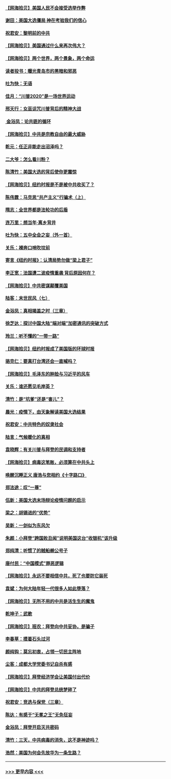 #### [【网海拾贝】美国人民不会接受选举作弊](../pages/nsc993/n12528850.md?t=11070402) 
#### [谢田：美国大选僵局 神在考验我们的信心](../pages/nsc993/n12527932.md?t=11070402) 
#### [祝君安：黎明前的中共](../pages/nsc993/n12524071.md?t=11070402) 
#### [【网海拾贝】美国通过什么来再次伟大？](../pages/nsc993/n12523844.md?t=11070402) 
#### [【网海拾贝】两个世界，两个景象，两个命运](../pages/nsc993/n12521419.md?t=11070402) 
#### [读者投书：曝光青岛市的黑暗和邪恶](../pages/nsc993/n12520988.md?t=11070402) 
#### [吐为快：无语](../pages/nsc993/n12518588.md?t=11070402) 
#### [佳月：“川普2020”是一场世界运动](../pages/nsc993/n12518581.md?t=11070402) 
#### [邢天行：女巫诅咒川普背后的精神大战](../pages/nsc993/n12517257.md?t=11070402) 
#### [ 金浴凤：论共匪的循环](../pages/nsc993/n12517133.md?t=11070402) 
#### [【网海拾贝】中共是宗教自由的最大威胁](../pages/nsc993/n12516879.md?t=11070402) 
#### [乾元：任正非能走出沼泽吗？](../pages/nsc993/n12515831.md?t=11070402) 
#### [二大爷：怎么看川粉？](../pages/nsc993/n12515820.md?t=11070402) 
#### [陈清竹：美国大选的背后使你更震惊](../pages/nsc993/n12515589.md?t=11070402) 
#### [【网海拾贝】纽约时报是不是被中共收买了？](../pages/nsc993/n12515122.md?t=11070402) 
#### [陈伟霆：马克思“共产主义”行骗术（上）](../pages/nsc993/n12510217.md?t=11070402) 
#### [隋志：全世界都是法轮功的后盾](../pages/nsc993/n12510636.md?t=11070402) 
#### [连万里：想当年‧离乡背井](../pages/nsc993/n12510623.md?t=11070402) 
#### [吐为快：五中全会之妄（外一首）](../pages/nsc993/n12510470.md?t=11070402) 
#### [关乐：裸奔口哨吹坟前](../pages/nsc993/n12510403.md?t=11070402) 
#### [寄言《纽约时报》：认清局势勿做“梁上君子”](../pages/nsc993/n12510042.md?t=11070402) 
#### [李正宽：法国遭二波疫情重袭 背后原因何在？](../pages/nsc993/n12509971.md?t=11070402) 
#### [【网海拾贝】中共密谋颠覆美国](../pages/nsc993/n12509816.md?t=11070402) 
#### [陆客：末世民风（七）](../pages/nsc993/n12507822.md?t=11070402) 
#### [金浴凤：真相揭盖之时（三章）](../pages/nsc993/n12507804.md?t=11070402) 
#### [徐芝达：探讨中国大陆“端对端”加密通讯的突破方式](../pages/nsc993/n12507682.md?t=11070402) 
#### [玲兰：听不懂的“一带一路”](../pages/nsc993/n12507669.md?t=11070402) 
#### [【网海拾贝】纽约时报成了美国版的环球时报](../pages/nsc993/n12507053.md?t=11070402) 
#### [骆克仁：要真打台湾还会一直喊吗？](../pages/nsc993/n12506843.md?t=11070402) 
#### [【网海拾贝】毛泽东的肿脸与习近平的风车](../pages/nsc993/n12504537.md?t=11070402) 
#### [关乐：谁还愿见毛岸英？](../pages/nsc993/n12503866.md?t=11070402) 
#### [清竹：是“坑爹”还是“害儿”？](../pages/nsc993/n12503034.md?t=11070402) 
#### [晨光：疫情下，由天象解读美国大选结果](../pages/nsc993/n12502536.md?t=11070402) 
#### [祝君安：中共特色的奴隶社会](../pages/nsc993/n12501529.md?t=11070402) 
#### [陆言：气候暖化的真相](../pages/nsc993/n12501183.md?t=11070402) 
#### [袁晓辉：有关川普与拜登的民调和支持者](../pages/nsc993/n12500433.md?t=11070402) 
#### [【网海拾贝】病毒这笔账，必须算在中共头上](../pages/nsc993/n12500320.md?t=11070402) 
#### [唤醒沉睡正义 唐浩与您相约《十字路口》](../pages/nsc993/n12497980.md?t=11070402) 
#### [郑法途：叹“一尊”](../pages/nsc993/n12498837.md?t=11070402) 
#### [伍新：美国大选末场辩论疫情问题的启示](../pages/nsc993/n12498829.md?t=11070402) 
#### [梁之：胡锡进的“优势”](../pages/nsc993/n12498780.md?t=11070402) 
#### [吴新：一剑似为东风欠](../pages/nsc993/n12498772.md?t=11070402) 
#### [朱颜：小拜登“跨国败丑闻”说明美国这台“收银机”该升级](../pages/nsc993/n12498731.md?t=11070402) 
#### [郑纯清：听惯了的贼船艄公号子](../pages/nsc993/n12498721.md?t=11070402) 
#### [唐付民：“中国模式”罪恶逻辑](../pages/nsc993/n12498310.md?t=11070402) 
#### [【网海拾贝】永远不要相信中共，死了也要防它装死](../pages/nsc993/n12498162.md?t=11070402) 
#### [袁斌：为何大陆年轻一代很多人如此堕落？](../pages/nsc993/n12495696.md?t=11070402) 
#### [【网海拾贝】无所不用的中共是活生生的魔鬼](../pages/nsc993/n12495621.md?t=11070402) 
#### [乾坤子：武歌](../pages/nsc993/n12493391.md?t=11070402) 
#### [【网海拾贝】班农：拜登向中共妥协，是骗子](../pages/nsc993/n12492877.md?t=11070402) 
#### [李春草：摸着石头过河](../pages/nsc993/n12491121.md?t=11070402) 
#### [颜纯钩：莫忘初衷，占领一切民主阵地](../pages/nsc993/n12490965.md?t=11070402) 
#### [尘客：成都大学党委书记自杀有感](../pages/nsc993/n12490950.md?t=11070402) 
#### [【网海拾贝】拜登经济学会让美国付出代价](../pages/nsc993/n12489662.md?t=11070402) 
#### [【网海拾贝】中共的拜登总统梦碎了](../pages/nsc993/n12487896.md?t=11070402) 
#### [祝君安：竞选与保党（三章）](../pages/nsc993/n12487258.md?t=11070402) 
#### [陈达：有感于“无冕之王”无免狂妄](../pages/nsc993/n12485133.md?t=11070402) 
#### [金浴凤：拜登开启灭共密码](../pages/nsc993/n12485125.md?t=11070402) 
#### [清竹：三天，中共病毒的消失，这不是神迹吗？](../pages/nsc993/n12485027.md?t=11070402) 
#### [浩然：美国为何会先放华为一条生路？](../pages/nsc993/n12484997.md?t=11070402) 

----
#### [ >>> 更早内容 <<< ](../indexes/nsc993-earlier.md)

